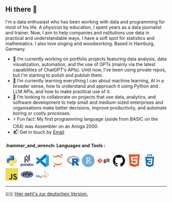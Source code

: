 ## Hi there 👋

I'm a data enthusiast who has been working with data and programming for most of his life. A physicist by education, I spent years as a data journalist and trainer. Now, I aim to help companies and nstitutions use data in practical and understandable ways. I have a soft spot for statistics and mathematics. I also love singing and woodworking. Based in Hamburg, Germany.

* 🔭 I’m currently working on portfolio projects featuring data analysis, data visualization, automation, and the use of GPTs (mainly via the latest capabilities of ChatGPT's APIs). Until now, I've been using private repos, but I'm starting to polish and publish them.
* 🌱 I’m currently learning everything I can about machine learning, AI in a broader sense, how to understand and approach it using Python and LLM APIs, and how to make practical use of it.
* 👯 I’m looking to collaborate on projects that use data, analytics, and software development to help small and medium-sized enterprises and organisations make better decisions, improve productivity, and automate boring or costly processes.
* ⚡ Fun fact: My first programming language (aside from BASIC on the C64) was Assembler on an Amiga 2000.
* 📬 Get in touch by [Email](mailto:github@bjoernschwentker.de)

#### \:hammer\_and\_wrench: Languages and Tools :

<div>
  <img src="https://github.com/devicons/devicon/blob/master/icons/python/python-original.svg" title="Python" alt="Python" width="40" height="40"/>&nbsp;
  <img src="https://github.com/devicons/devicon/blob/master/icons/pandas/pandas-original-wordmark.svg" title="Pandas" alt="Pandas" width="40" height="40"/>&nbsp;
  <img src="https://github.com/devicons/devicon/blob/master/icons/vscode/vscode-original.svg" title="VSCode"  alt="VSCode" width="40" height="40"/>&nbsp;
  <img src="https://github.com/devicons/devicon/blob/master/icons/jupyter/jupyter-original.svg" title="Jupyter" alt="Jupyter" width="40" height="40"/>&nbsp;
  <img src="https://github.com/devicons/devicon/blob/master/icons/r/r-original.svg" title="R"  alt="R" width="40" height="40"/>&nbsp;
  <img src="https://github.com/devicons/devicon/blob/master/icons/rstudio/rstudio-original.svg" title="RStudio" alt="RStudio" width="40" height="40"/>&nbsp;
  <img src="https://github.com/devicons/devicon/blob/master/icons/git/git-original-wordmark.svg" title="Git" alt="Git" width="40" height="40"/>&nbsp;
  <img src="https://github.com/devicons/devicon/blob/master/icons/github/github-original.svg" title="GitHub" alt="GitHub" width="40" height="40"/>&nbsp;
  <img src="https://github.com/devicons/devicon/blob/master/icons/html5/html5-original.svg" title="HTML5" alt="HTML" width="40" height="40"/>&nbsp;
  <img src="https://github.com/devicons/devicon/blob/master/icons/css3/css3-plain-wordmark.svg"  title="CSS3" alt="CSS" width="40" height="40"/>&nbsp;
  <img src="https://github.com/devicons/devicon/blob/master/icons/javascript/javascript-original.svg"  title="JavaScript" alt="JavaScript" width="40" height="40"/>&nbsp;
  <img src="https://github.com/devicons/devicon/blob/master/icons/php/php-original.svg"  title="PHP" alt="PHP" width="40" height="40"/>&nbsp;
  <img src="https://github.com/devicons/devicon/blob/master/icons/mysql/mysql-original-wordmark.svg" title="MySQL"  alt="MySQL" width="40" height="40"/>&nbsp;
</div>

---

🇩🇪 [Hier geht's zur deutschen Version.](./README.de.md)

